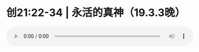 # 创21:22-34 | 永活的真神（19.3.3晚）

<audio style="width: 100%;" preload="false" controls controlslist="nodownload"><source src="//cdn.simai.ml/audio/mp3/old/27354.mp3" type="audio/mpeg">Your browser does not support the audio element.</audio>


